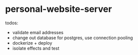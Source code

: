 # personal-website-server

todos:
- validate email addresses
- change out database for postgres, use connection  pooling
- dockerize + deploy
- isolate effects and test
